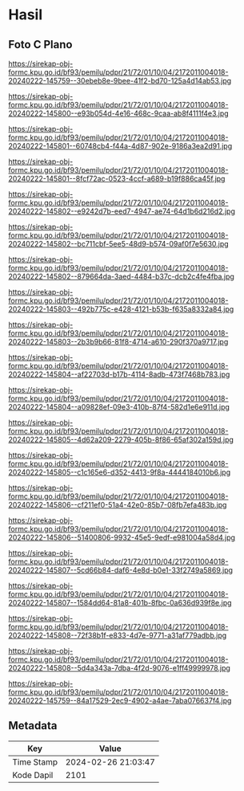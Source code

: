 # Hasil

## Foto C Plano

https://sirekap-obj-formc.kpu.go.id/bf93/pemilu/pdpr/21/72/01/10/04/2172011004018-20240222-145759--30ebeb8e-9bee-41f2-bd70-125a4d14ab53.jpg

https://sirekap-obj-formc.kpu.go.id/bf93/pemilu/pdpr/21/72/01/10/04/2172011004018-20240222-145800--e93b054d-4e16-468c-9caa-ab8f4111f4e3.jpg

https://sirekap-obj-formc.kpu.go.id/bf93/pemilu/pdpr/21/72/01/10/04/2172011004018-20240222-145801--60748cb4-f44a-4d87-902e-9186a3ea2d91.jpg

https://sirekap-obj-formc.kpu.go.id/bf93/pemilu/pdpr/21/72/01/10/04/2172011004018-20240222-145801--8fcf72ac-0523-4ccf-a689-b19f886ca45f.jpg

https://sirekap-obj-formc.kpu.go.id/bf93/pemilu/pdpr/21/72/01/10/04/2172011004018-20240222-145802--e9242d7b-eed7-4947-ae74-64d1b6d216d2.jpg

https://sirekap-obj-formc.kpu.go.id/bf93/pemilu/pdpr/21/72/01/10/04/2172011004018-20240222-145802--bc711cbf-5ee5-48d9-b574-09af0f7e5630.jpg

https://sirekap-obj-formc.kpu.go.id/bf93/pemilu/pdpr/21/72/01/10/04/2172011004018-20240222-145802--879664da-3aed-4484-b37c-dcb2c4fe4fba.jpg

https://sirekap-obj-formc.kpu.go.id/bf93/pemilu/pdpr/21/72/01/10/04/2172011004018-20240222-145803--492b775c-e428-4121-b53b-f635a8332a84.jpg

https://sirekap-obj-formc.kpu.go.id/bf93/pemilu/pdpr/21/72/01/10/04/2172011004018-20240222-145803--2b3b9b66-81f8-4714-a610-290f370a9717.jpg

https://sirekap-obj-formc.kpu.go.id/bf93/pemilu/pdpr/21/72/01/10/04/2172011004018-20240222-145804--af22703d-b17b-4114-8adb-473f7468b783.jpg

https://sirekap-obj-formc.kpu.go.id/bf93/pemilu/pdpr/21/72/01/10/04/2172011004018-20240222-145804--a09828ef-09e3-410b-87f4-582d1e6e911d.jpg

https://sirekap-obj-formc.kpu.go.id/bf93/pemilu/pdpr/21/72/01/10/04/2172011004018-20240222-145805--4d62a209-2279-405b-8f86-65af302a159d.jpg

https://sirekap-obj-formc.kpu.go.id/bf93/pemilu/pdpr/21/72/01/10/04/2172011004018-20240222-145805--c1c165e6-d352-4413-9f8a-4444184010b6.jpg

https://sirekap-obj-formc.kpu.go.id/bf93/pemilu/pdpr/21/72/01/10/04/2172011004018-20240222-145806--cf211ef0-51a4-42e0-85b7-08fb7efa483b.jpg

https://sirekap-obj-formc.kpu.go.id/bf93/pemilu/pdpr/21/72/01/10/04/2172011004018-20240222-145806--51400806-9932-45e5-9edf-e981004a58d4.jpg

https://sirekap-obj-formc.kpu.go.id/bf93/pemilu/pdpr/21/72/01/10/04/2172011004018-20240222-145807--5cd66b84-daf6-4e8d-b0e1-33f2749a5869.jpg

https://sirekap-obj-formc.kpu.go.id/bf93/pemilu/pdpr/21/72/01/10/04/2172011004018-20240222-145807--1584dd64-81a8-401b-8fbc-0a636d939f8e.jpg

https://sirekap-obj-formc.kpu.go.id/bf93/pemilu/pdpr/21/72/01/10/04/2172011004018-20240222-145808--72f38b1f-e833-4d7e-9771-a31af779adbb.jpg

https://sirekap-obj-formc.kpu.go.id/bf93/pemilu/pdpr/21/72/01/10/04/2172011004018-20240222-145808--5d4a343a-7dba-4f2d-9076-e1ff49999978.jpg

https://sirekap-obj-formc.kpu.go.id/bf93/pemilu/pdpr/21/72/01/10/04/2172011004018-20240222-145759--84a17529-2ec9-4902-a4ae-7aba076637f4.jpg


## Metadata

| Key        | Value               |
| ---------- | ------------------- |
| Time Stamp | 2024-02-26 21:03:47 |
| Kode Dapil | 2101                |




